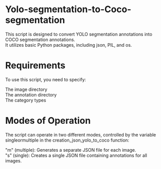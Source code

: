 # Yolo-segmentation-to-Coco-segmentation
This script is designed to convert YOLO segmentation annotations into COCO segmentation annotations. \
It utilizes basic Python packages, including json, PIL, and os.

# Requirements
To use this script, you need to specify:

The image directory \
The annotation directory \
The category types
# Modes of Operation
The script can operate in two different modes, controlled by the variable singleormultiple in the creation_json_yolo_to_coco function:

"m" (multiple): Generates a separate JSON file for each image. \
"s" (single): Creates a single JSON file containing annotations for all images.

